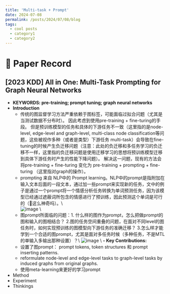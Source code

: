 ```yaml
---
title: 'Multi-task + Prompt'
date: 2024-07-08
permalink: /posts/2024/07/08/blog
tags:
  - cool posts
  - category1
  - category2
---
```


📖 Paper Record
======

[2023 KDD] All in One: Multi-Task Prompting for Graph Neural Networks
------
- **KEYWORDS: pre-training; prompt tuning; graph neural networks**
- **Introduction**
  - 传统的图监督学习方法严重依赖于图标签，可能面临过拟合问题（尤其是当测试数据不分布时）。 因此考虑到使用pre-training + fine-turing的手段。 但是预训练模型的任务和具体的下游任务不一致（这里指的是node-level, edge-level and graph-level, multi-class node classification等问题，这些被视作多种（或者是类型）下游任务 multi-task）会导致在fine-tuning的时候产生负迁移问题（注意：此处的负迁移和多任务学习的负迁移不一样，这里指的负迁移问题是使用迁移学习的思想将预训练模型迁移到具体下游任务时产生的性能下降问题）。 解决这一问题，现有的方法会将pre-training + fine-turing 变化为 pre-training + prompting + fine-turing （这里指对graph的操作）。
  - prompting 来自 NLP中的 Prompt learning。NLP中的prompt是指附加在输入文本后面的一段文本，通过加一些prompt来实现新的任务，文中的例子是通过一个prompt将一个情感分析任务转换为单词预测任务，因为该模型已经通过遮蔽词所包含的情感进行了预训练，因此预测这个单词是可行的（🤯这么神奇吗）。\\    
![image](https://github.com/ZeyuLiu0706/zeyuliu0706.github.io/assets/58979380/5dbc3886-4164-45ee-8334-cd0caba84048) \\
  - 图prompt所面临的问题：1. 什么样的图作为prompt，怎么把做prompt的图和输入的图相结合？ 2.图的任务空间重叠的问题，在面对不同level的图任务时，如何实现预训练的图模型向下游任务的准确迁移？ 3.怎么样才能学到一个合适的图prompt，尤其是面对多任务时候（多种任务，不是MTL的单输入多输出那种设置）？\\
![image](https://github.com/ZeyuLiu0706/zeyuliu0706.github.io/assets/58979380/bc69a7ef-5194-4874-9a5c-cffa239bbda1) \\
**- Key Contributions:**
  - 设置了图prompt： prompt tokens, token structures 和 prompt inserting patterns.
  - reformulate node-level and edge-level tasks to graph-level tasks by induced graphs from original graphs.
  - 使用meta-learning来更好的学习prompt
- Method
- Experiment
- Thinkings

